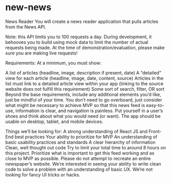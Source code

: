 # new-news

News Reader
You will create a news reader application that pulls articles from the News API.

Note: this API limits you to 100 requests a day. During development, it behooves you to build using mock data to limit the number of actual requests being made. At the time of demonstration/evaluation, please make sure you are making live requests!

Requirements:
At a minimum, you must show:

A list of articles (headline, image, description if present, date)
A “detailed” view for each article (headline, image, date, content, source)
Articles in the list must link to a detailed article view within your app (linking to the source website does not fulfill this requirement)
Some sort of search, filter, OR sort
Beyond the base requirements, include any additional elements you’d like, just be mindful of your time. You don’t need to go overboard, just consider what might be necessary to achieve MVP so that this news feed is easy-to-use, information is clear, and navigation is painless. Put yourself in a user’s shoes and think about what you would need (or want). The app should be usable on desktop, tablet, and mobile devices.

Things we’ll be looking for:
A strong understanding of React JS and Front-End best practices
Your ability to prioritize for MVP
An understanding of basic usability practices and standards
A clear hierarchy of information
Clean, well thought out code
Try to limit your total time to around 8 hours on this project. Prioritize what is important to get this feed working and as close to MVP as possible. Please do not attempt to recreate an entire newspaper’s website. We’re interested in seeing your ability to write clean code to solve a problem with an understanding of basic UX. We’re not looking for fancy UI tricks or hacks.